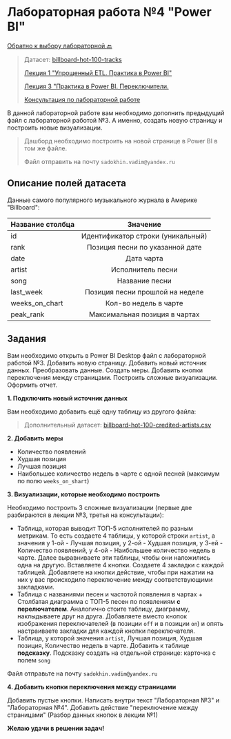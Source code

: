 # Лабораторная работа №4 "Power BI"

[Обратно к выбору лабораторной :back:](https://github.com/sadokhin/A1_Data_Visualization/blob/962705b6445b2bc117fa2d7bd38c10e4f1718aba/README.md)

> Датасет: [billboard-hot-100-tracks](https://docs.google.com/spreadsheets/d/1DafeKX1zkELUvJU2frbkUPtfnpsz9mG-8BbVG1U1f7M/edit?usp=sharing)
>
> [Лекция 1 "Упрощенный ETL. Практика в Power BI"](https://youtu.be/5Gj2EpivPoI)
>
> [Лекция 3 "Практика в Power BI. Переключители.](https://youtu.be/QDBk1IoP1dM)
> 
> [Консультация по лабораторной работе]()

В данной лабораторной работе вам необходимо дополнить предыдущий файл с лабораторной работой №3. А именно, создать новую страницу и построить новые визуализации.
> Дашборд необходимо построить на новой странице в Power BI в том же файле.
> 
> Файл отправить на почту `sadokhin.vadim@yandex.ru`

## Описание полей датасета

Данные самого популярного музыкального журнала в Америке "Billboard":

| Название столбца | Значение |
| -----------------|:--------:|
| id | Идентификатор строки (уникальный) |
| rank |	Позиция песни по указанной дате |
| date |	Дата чарта |
| artist |	Исполнитель песни |
| song |	Название песни |
| last_week |	Позиция песни прошлой на неделе |
| weeks_on_chart |	Кол-во недель в чарте |
| peak_rank |	Максимальная позиция в чартах |

## Задания

Вам необходимо открыть в Power BI Desktop файл с лабораторной работой №3. Добавить новую страницу. Добавить новый источник данных. Преобразовать данные. Создать меры. Добавить кнопки переключения между страницами. Построить сложные визуализации. Оформить отчет.

__1. Подключить новый источник данных__

Вам необходимо добавить ещё одну таблицу из другого файла:
> Дополнительный датасет: [billboard-hot-100-credited-artists.csv](https://drive.google.com/file/d/1_kxMzUBrH-wlJ7fOlN6APO9xU6woYkK8/view?usp=sharing)

__2. Добавить меры__

- Количество появлений
- Худшая позиция
- Лучшая позиция
- Наибольшее количество недель в чарте с одной песней (максимум по полю `weeks_on_shart`)

__3. Визуализации, которые необходимо построить__

Необходимо построить 3 сложные визуализации (первые две разбираются в лекции №3, третья на консультации):
- Таблица, которая выводит ТОП-5 исполнителей по разным метрикам. То есть создаете 4 таблицы, у которой строки `artist`, а значения у 1-ой - Лучшая позиция, у 2-ой - Худшая позиция, у 3-ей - Количество появлений, у 4-ой - Наибольшее количество недель в чарте. Далее выравниваете эти таблицы, чтобы они наложились одна на другую. Вставляете 4 кнопки. Создаете 4 закладки с каждой таблицей. Добавляете на кнопки действие, чтобы при нажатии на них у вас происходило переключение между соответствующими закладками.
- Таблица с названиями песен и частотой появления в чартах + Столбатая диаграмма с ТОП-5 песен по появлениям __с перелючателем__. Аналогично стоите таблицу, диаграмму, наклыдываете друг на друга. Добавляете вместо кнопок изображения переключателей (в позиции `off` и в позиции `on`) и опять настраиваете закладки для каждой кнопки переключателя.
- Таблица, у которой значения `artist`, Лучшая позиция, Худшая позиция, Количество недель в чарте. Добавить к таблице __подсказку__. Подсказку создать на отдельной странице: карточка с полем `song`

Файл отправьте на почту `sadokhin.vadim@yandex.ru`

__4. Добавить кнопки переключения между страницами__

Добавить пустые кнопки. Написать внутри текст "Лабораторная №3" и "Лабораторная №4". Добавить действие "переключение между страницами" (Разбор данных кнопок в лекции №1)

__Желаю удачи в решении задач!__
